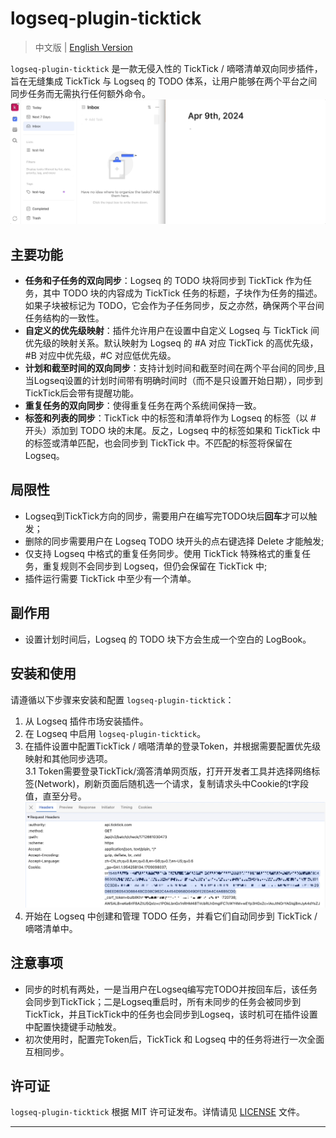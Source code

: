 # logseq-plugin-ticktick

> 中文版 | [English Version](readme_en.md)

`logseq-plugin-ticktick` 是一款无侵入性的 TickTick / 嘀嗒清单双向同步插件，旨在无缝集成 TickTick 与 Logseq 的 TODO 体系，让用户能够在两个平台之间同步任务而无需执行任何额外命令。
![1.gif](assets/1.gif)

## 主要功能

- **任务和子任务的双向同步**：Logseq 的 TODO 块将同步到 TickTick 作为任务，其中 TODO 块的内容成为 TickTick 任务的标题，子块作为任务的描述。如果子块被标记为 TODO，它会作为子任务同步，反之亦然，确保两个平台间任务结构的一致性。
- **自定义的优先级映射**：插件允许用户在设置中自定义 Logseq 与 TickTick 间优先级的映射关系。默认映射为 Logseq 的 #A 对应 TickTick 的高优先级，#B 对应中优先级，#C 对应低优先级。
- **计划和截至时间的双向同步**：支持计划时间和截至时间在两个平台间的同步,且当Logseq设置的计划时间带有明确时间时（而不是只设置开始日期），同步到TickTick后会带有提醒功能。
- **重复任务的双向同步**：使得重复任务在两个系统间保持一致。
- **标签和列表的同步**：TickTick 中的标签和清单将作为 Logseq 的标签（以 # 开头）添加到 TODO 块的末尾。反之，Logseq 中的标签如果和 TickTick 中的标签或清单匹配，也会同步到 TickTick 中。不匹配的标签将保留在 Logseq。


## 局限性

- Logseq到TickTick方向的同步，需要用户在编写完TODO块后**回车**才可以触发；
- 删除的同步需要用户在 Logseq TODO 块开头的点右键选择 Delete 才能触发;
- 仅支持 Logseq 中格式的重复任务同步。使用 TickTick 特殊格式的重复任务，重复规则不会同步到 Logseq，但仍会保留在 TickTick 中;
- 插件运行需要 TickTick 中至少有一个清单。

## 副作用

- 设置计划时间后，Logseq 的 TODO 块下方会生成一个空白的 LogBook。

## 安装和使用

请遵循以下步骤来安装和配置 `logseq-plugin-ticktick`：

1. 从 Logseq 插件市场安装插件。
2. 在 Logseq 中启用 `logseq-plugin-ticktick`。
3. 在插件设置中配置TickTick / 嘀嗒清单的登录Token，并根据需要配置优先级映射和其他同步选项。  
   3.1 Token需要登录TickTick/滴答清单网页版，打开开发者工具并选择网络标签(Network)，刷新页面后随机选一个请求，复制请求头中Cookie的t字段值，直至分号。
   ![2.jpg](assets%2F2.jpg)
4. 开始在 Logseq 中创建和管理 TODO 任务，并看它们自动同步到 TickTick / 嘀嗒清单中。

## 注意事项

- 同步的时机有两处，一是当用户在Logseq编写完TODO并按回车后，该任务会同步到TickTick；二是Logseq重启时，所有未同步的任务会被同步到TickTick，并且TickTick中的任务也会同步到Logseq，该时机可在插件设置中配置快捷键手动触发。
- 初次使用时，配置完Token后，TickTick 和 Logseq 中的任务将进行一次全面互相同步。

## 许可证

`logseq-plugin-ticktick` 根据 MIT 许可证发布。详情请见 [LICENSE](LICENSE) 文件。

---

